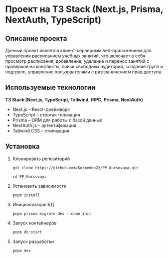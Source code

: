 # Проект на T3 Stack (Next.js, Prisma, NextAuth, TypeScript)

## Описание проекта
Данный проект является клиент-серверным веб-приложением для управления расписанием учебных занятий, что включает в себя просмотр расписания, добавление, удаление и перенос занятий с проверкой на конфликты, поиск свободных аудиторий, создание групп и подгрупп, управление пользователями с разграничением прав доступа.

## Используемые технологии
**T3 Stack (Next.js, TypeScript, Tailwind, tRPC, Prisma, NextAuth)**
- Next.js – React-фреймворк
- TypeScript – строгая типизация
- Prisma – ORM для работы с базой данных
- NextAuth.js – аутентификация
- Tailwind CSS – стилизация

## Установка
1) Клонировать репозиторий

   ``git clone https://github.com/Kuzmenko22/PP_Kursovaya.git``
   
   ``cd PP_Kursovaya``
3) Установить зависимости
   
   ``pnpm install``
5) Инициализация БД
   
   ``pnpm prisma migrate dev --name init``
7) Запуск контейнеров
   
   ``pnpm db:start``
9) Запуск разработки
    
   ``pnpm dev``

